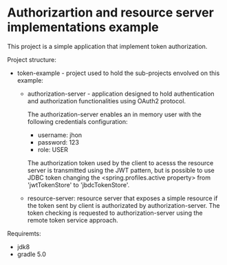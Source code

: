 # Authorizartion and resource server implementations example

This project is a simple application that implement token authorization.

Project structure:
  - token-example - project used to hold the sub-projects envolved on this example: 
  
    - authorization-server - application designed to hold authentication and authorization functionalities using OAuth2 protocol.
  
      The authorization-server enables an in memory user with the following credentials configuration:
        - username: jhon
        - password: 123
        - role: USER
      
      The authorization token used by the client to acesss the resource server is transmitted using the JWT pattern, but is possible to use JDBC token changing the <spring.profiles.active property> from 'jwtTokenStore' to 'jbdcTokenStore'.
      
    - resource-server: resource server that exposes a simple resource if the token sent by client is authorizated by authorization-server. The token checking is requested to authorization-server using the remote  token service approach.

Requiremts:
  - jdk8
  - gradle 5.0
